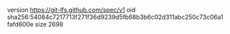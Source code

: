 version https://git-lfs.github.com/spec/v1
oid sha256:54084c7217713f271f36d9239d5fb68b3b6c02d311abc250c73c06a1fafd600e
size 2698
